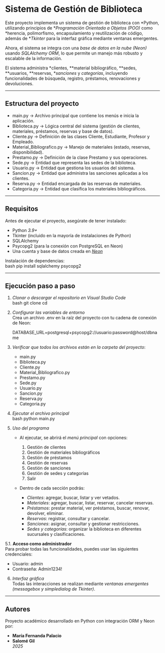 # Sistema de Gestión de Biblioteca  

Este proyecto implementa un sistema de gestión de biblioteca con *Python, utilizando principios de **Programación Orientada a Objetos (POO)* como *herencia, polimorfismo, encapsulamiento y reutilización de código, además de **Tkinter* para la interfaz gráfica mediante ventanas emergentes.  

Ahora, el sistema se integra con una *base de datos en la nube (Neon)* usando *SQLAlchemy ORM*, lo que permite un manejo más robusto y escalable de la información.  

El sistema administra *clientes, **material bibliográfico, **sedes, **usuarios, **reservas, **sanciones* y *categorías*, incluyendo funcionalidades de búsqueda, registro, préstamos, renovaciones y devoluciones.  

---

## Estructura del proyecto
- main.py → Archivo principal que contiene los menús e inicia la aplicación.  
- Biblioteca.py → Lógica central del sistema (gestión de clientes, materiales, préstamos, reservas y base de datos).  
- Cliente.py → Definición de las clases Cliente, Estudiante, Profesor y Empleado.  
- Material_Bibliografico.py → Manejo de materiales (estado, reservas, disponibilidad).  
- Prestamo.py → Definición de la clase Prestamo y sus operaciones.  
- Sede.py → Entidad que representa las sedes de la biblioteca.  
- Usuario.py → Entidad que gestiona los usuarios del sistema.  
- Sancion.py → Entidad que administra las sanciones aplicadas a los clientes.  
- Reserva.py → Entidad encargada de las reservas de materiales.  
- Categoria.py → Entidad que clasifica los materiales bibliográficos.  

---

## Requisitos
Antes de ejecutar el proyecto, asegúrate de tener instalado:  
- Python *3.9+*  
- Tkinter (incluido en la mayoría de instalaciones de Python)  
- SQLAlchemy  
- Psycopg2 (para la conexión con PostgreSQL en Neon)  
- Una cuenta y base de datos creada en [*Neon*](https://neon.tech/)  

Instalación de dependencias:  
bash
pip install sqlalchemy psycopg2


---

##  Ejecución paso a paso

1. *Clonar o descargar el repositorio en Visual Studio Code*  
   bash
   git clone <URL-del-repositorio>
   cd <nombre-del-proyecto>
   

2. *Configurar las variables de entorno*  
   Crea un archivo .env en la raíz del proyecto con tu cadena de conexión de Neon:  
   
   DATABASE_URL=postgresql+psycopg2://usuario:password@host/dbname
   

3. *Verificar que todos los archivos están en la carpeta del proyecto*:  
   - main.py  
   - Biblioteca.py  
   - Cliente.py  
   - Material_Bibliografico.py  
   - Prestamo.py  
   - Sede.py  
   - Usuario.py  
   - Sancion.py  
   - Reserva.py  
   - Categoria.py  

4. *Ejecutar el archivo principal*  
   bash
   python main.py
   

5. *Uso del programa*  
   - Al ejecutar, se abrirá el *menú principal* con opciones:  
     1. Gestión de clientes  
     2. Gestión de materiales bibliográficos  
     3. Gestión de préstamos  
     4. Gestión de reservas  
     5. Gestión de sanciones  
     6. Gestión de sedes y categorías  
     0. Salir  

   - Dentro de cada sección podrás:  
     - *Clientes*: agregar, buscar, listar y ver vetados.  
     - *Materiales*: agregar, buscar, listar, reservar, cancelar reservas.  
     - *Préstamos*: prestar material, ver préstamos, buscar, renovar, devolver, eliminar.  
     - *Reservas*: registrar, consultar y cancelar.  
     - *Sanciones*: asignar, consultar y gestionar restricciones.  
     - *Sedes y categorías*: organizar la biblioteca en diferentes sucursales y clasificaciones.  

5.1. **Acceso como administrador**  
   Para probar todas las funcionalidades, puedes usar las siguientes credenciales:

   - Usuario: admin
   - Contraseña: Admin1234!

6. *Interfaz gráfica*  
   Todas las interacciones se realizan mediante *ventanas emergentes (messagebox y simpledialog de Tkinter)*.  

---

##  Autores
Proyecto académico desarrollado en Python con integración ORM y Neon por:  
- **María Fernanda Palacio**  
- **Salomé Gil**  
*2025*